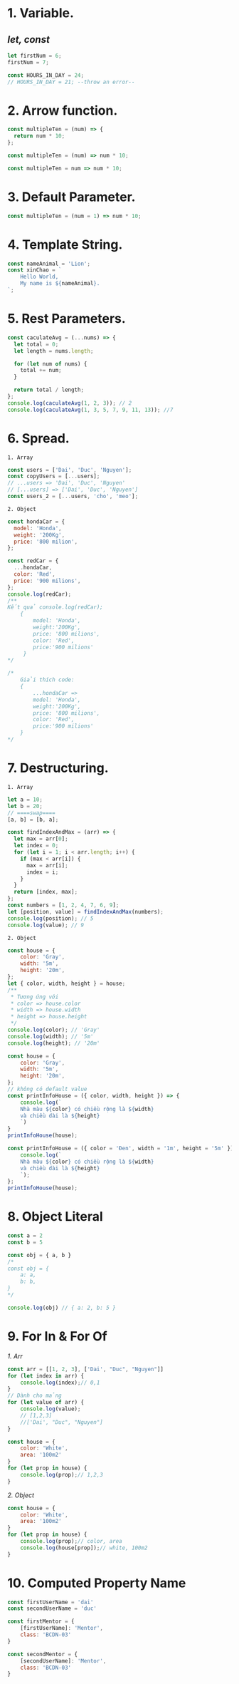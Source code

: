 # 1. Variable.

## _let, const_

```javascript
let firstNum = 6;
firstNum = 7;

const HOURS_IN_DAY = 24;
// HOURS_IN_DAY = 21; --throw an error--
```

<!-- ![](./img/1.png) -->

# 2. Arrow function.

```javascript
const multipleTen = (num) => {
  return num * 10;
};
```

```javascript
const multipleTen = (num) => num * 10;
```

```javascript
const multipleTen = num => num * 10;
```



<!-- ![arrow function 1](./img/2.png) -->
<!-- ![arrow function 2](./img/3.png) -->
<!-- ![arrow function 3](./img/4.png) -->

# 3. Default Parameter.
```javascript
const multipleTen = (num = 1) => num * 10;
```
<!-- ![](./img/5.png) -->

# 4. Template String.
```javascript
const nameAnimal = 'Lion';
const xinChao = `
    Hello World,
    My name is ${nameAnimal}. 
`;
```
<!-- ![Template String](./img/6.png) -->

# 5. Rest Parameters.
```javascript
const caculateAvg = (...nums) => {
  let total = 0;
  let length = nums.length;

  for (let num of nums) {
    total += num;
  }

  return total / length;
};
console.log(caculateAvg(1, 2, 3)); // 2
console.log(caculateAvg(1, 3, 5, 7, 9, 11, 13)); //7
```
<!-- ![Rest Parameters](./img/7.png) -->

# 6. Spread.

    1. Array
```javascript
const users = ['Dai', 'Duc', 'Nguyen'];
const copyUsers = [...users];
// ...users => 'Dai', 'Duc', 'Nguyen'
// [...users] => ['Dai', 'Duc', 'Nguyen'] 
const users_2 = [...users, 'cho', 'meo'];

```
<!-- ![](./img/8.png) -->

    2. Object
```javascript
const hondaCar = {
  model: 'Honda',
  weight: '200Kg',
  price: '800 milion',
};

const redCar = {
  ...hondaCar,
  color: 'Red',
  price: '900 milions',
};
console.log(redCar);
/**
Kết quả console.log(redCar);
    {
        model: 'Honda',
        weight:'200Kg',
        price: '800 milions',
        color: 'Red',
        price:'900 milions'
     } 
*/

/*
    Giải thích code:
    {
        ...hondaCar =>  
        model: 'Honda',
        weight:'200Kg',
        price: '800 milions',
        color: 'Red',
        price:'900 milions'
    }
*/
```
<!-- ![](./img/9.png) -->

# 7. Destructuring.

    1. Array
```javascript
let a = 10;
let b = 20;
// ====swap====
[a, b] = [b, a];

const findIndexAndMax = (arr) => {
  let max = arr[0];
  let index = 0;
  for (let i = 1; i < arr.length; i++) {
    if (max < arr[i]) {
      max = arr[i];
      index = i;
    }
  }
  return [index, max];
};
const numbers = [1, 2, 4, 7, 6, 9];
let [position, value] = findIndexAndMax(numbers);
console.log(position); // 5
console.log(value); // 9
```
<!-- ![](./img/10.png) -->
<!-- ![](./img/11.png) -->

    2. Object
```javascript
const house = {
    color: 'Gray',
    width: '5m',
    height: '20m',
};
let { color, width, height } = house;
/**
 * Tương ứng với
 * color => house.color
 * width => house.width
 * height => house.height
 */
console.log(color); // 'Gray'
console.log(width); // '5m'
console.log(height); // '20m'
```
```javascript
const house = {
    color: 'Gray',
    width: '5m',
    height: '20m',
};
// không có default value
const printInfoHouse = ({ color, width, height }) => {
    console.log(`
    Nhà màu ${color} có chiều rộng là ${width}
    và chiều dài là ${height}
    `)
}
printInfoHouse(house);
```

```javascript
const printInfoHouse = ({ color = 'Đen', width = '1m', height = '5m' }) => {
    console.log(`
    Nhà màu ${color} có chiều rộng là ${width} 
    và chiều dài là ${height}
    `);
};
printInfoHouse(house);
```
<!-- ![](./img/12.png) -->
<!-- ![](./img/13.png) -->
<!-- ![](./img/14.png) -->
# 8. Object Literal
```javascript
const a = 2
const b = 5

const obj = { a, b }
/*
const obj = {
    a: a,
    b: b,
}
*/

console.log(obj) // { a: 2, b: 5 }
```

# 9. For In & For Of
*1. Arr*
```javascript
const arr = [[1, 2, 3], ['Dai', "Duc", "Nguyen"]]
for (let index in arr) {
    console.log(index);// 0,1
}
// Dành cho mảng
for (let value of arr) {
    console.log(value);
    // [1,2,3]
    //['Dai', "Duc", "Nguyen"]
}

const house = {
    color: 'White',
    area: '100m2'
}
for (let prop in house) {
    console.log(prop);// 1,2,3
}
```
*2. Object*
```javascript
const house = {
    color: 'White',
    area: '100m2'
}
for (let prop in house) {
    console.log(prop);// color, area
    console.log(house[prop]);// white, 100m2
}
```
# 10. Computed Property Name
```javascript
const firstUserName = 'dai'
const secondUserName = 'duc'

const firstMentor = {
    [firstUserName]: 'Mentor',
    class: 'BCDN-03'
}

const secondMentor = {
    [secondUserName]: 'Mentor',
    class: 'BCDN-03'
}
```